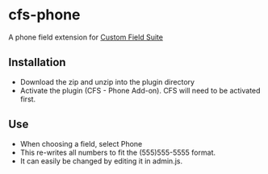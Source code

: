 cfs-phone
=========

A phone field extension for [Custom Field Suite](https://uproot.us/)

## Installation
* Download the zip and unzip into the plugin directory
* Activate the plugin (CFS - Phone Add-on). CFS will need to be activated first.

## Use
* When choosing a field, select Phone
* This re-writes all numbers to fit the (555)555-5555 format. 
* It can easily be changed by editing it in admin.js.
